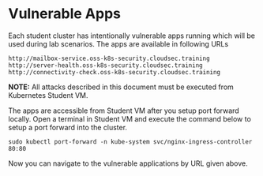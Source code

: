 # Vulnerable Apps

Each student cluster has intentionally vulnerable apps running which will be used during lab scenarios. The apps are available in following URLs

```
http://mailbox-service.oss-k8s-security.cloudsec.training
http://server-health.oss-k8s-security.cloudsec.training
http://connectivity-check.oss-k8s-security.cloudsec.training
```

**NOTE:** All attacks described in this document must be executed from Kubernetes Student VM.

The apps are accessible from Student VM after you setup port forward locally. Open a terminal in Student VM and execute the command below to setup a port forward into the cluster.

```
sudo kubectl port-forward -n kube-system svc/nginx-ingress-controller 80:80
```

Now you can navigate to the vulnerable applications by URL given above.